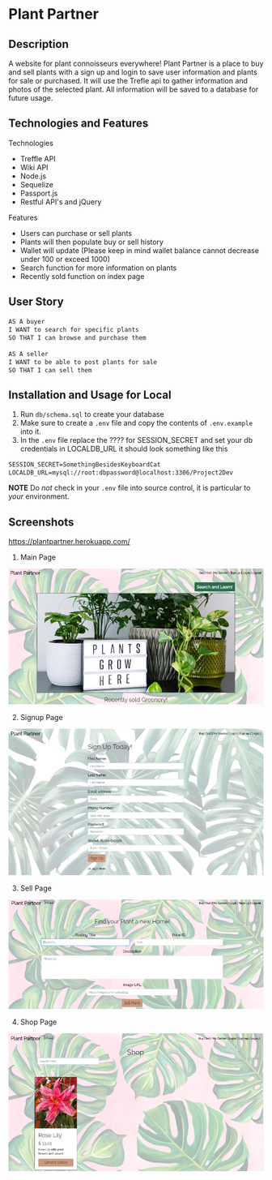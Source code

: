 # Plant Partner

## Description

A website for plant connoisseurs everywhere!
Plant Partner is a place to buy and sell plants with a sign up and login to save user information and plants for sale or purchased. It will use the Trefle api to gather information and photos of the selected plant. All information will be saved to a database for future usage.

## Technologies and Features

Technologies

* Treffle API
* Wiki API
* Node.js
* Sequelize
* Passport.js
* Restful API's and jQuery

Features

* Users can purchase or sell plants
* Plants will then populate buy or sell history
* Wallet will update (Please keep in mind wallet balance cannot decrease under 100 or exceed 1000)
* Search function for more information on plants
* Recently sold function on index page


## User Story
```
AS A buyer
I WANT to search for specific plants
SO THAT I can browse and purchase them

AS A seller
I WANT to be able to post plants for sale
SO THAT I can sell them
```
## Installation and Usage for Local
1. Run `db/schema.sql` to create your database
2. Make sure to create a `.env` file and copy the contents of `.env.example` into it.
3. In the `.env` file replace the ???? for SESSION_SECRET and set your db credentials in LOCALDB_URL
it should look something like this
```
SESSION_SECRET=SomethingBesidesKeyboardCat
LOCALDB_URL=mysql://root:dbpassword@localhost:3306/Project2Dev
```
**NOTE** Do *not* check in your `.env` file into source control, it is particular to *your* environment.

## Screenshots

https://plantpartner.herokuapp.com/

1. Main Page 

![Alt text](/screenshots/main.PNG "Optional Title")

2. Signup Page

![Alt text](/screenshots/signup.PNG "Optional Title")

3. Sell Page

![Alt text](/screenshots/sell.PNG "Optional Title")

4. Shop Page

![Alt text](/screenshots/buy.PNG "Optional Title")
